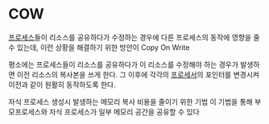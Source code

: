 # COW
[프로세스](Process.md)들이 리소스를 공유하다가 수정하는 경우에 다른 프로세스의 동작에 영향을 줄 수 있는데,  이런 상황을 해결하기 위한 방안이 Copy On Write

평소에는 프로세스들이 리소스를 공유하다가 이 리소스를 수정해야 하는 경우가 발생하면 
이전 리소스의 복사본을 쓰게 한다.
그 이후에 각각의 [프로세서](Processor.md)의 포인터를 변경시켜 이전과 같이 원활히 동작하도록 한다.

자식 프로세스 생성시 발생하는 메모리 복사 비용을 줄이기 위한 기법
이 기법을 통해 부모프로세스와 자식 프로세스가 일부 메모리 공간을 공유할 수 있다 
